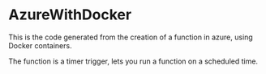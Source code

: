 # AzureWithDocker

This is the code generated from the creation of a function in azure, using Docker containers.

The function is a timer trigger, lets you run a function on a scheduled time.
